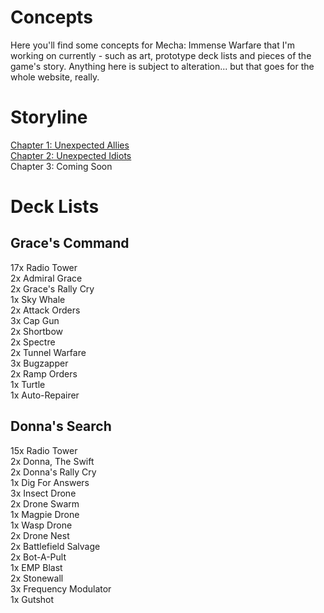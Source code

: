 Concepts
===

Here you'll find some concepts for Mecha: Immense Warfare that I'm working on currently - such as art, prototype deck lists and pieces of the game's story. Anything here is subject to alteration... but that goes for the whole website, really.

Storyline
===

[Chapter 1: Unexpected Allies](/story/chapter_01)  
[Chapter 2: Unexpected Idiots](/story/chapter_02)  
Chapter 3: Coming Soon  

Deck Lists
===

Grace's Command
---
17x Radio Tower  
2x Admiral Grace  
2x Grace's Rally Cry  
1x Sky Whale  
2x Attack Orders  
3x Cap Gun  
2x Shortbow  
2x Spectre  
2x Tunnel Warfare  
3x Bugzapper  
2x Ramp Orders  
1x Turtle  
1x Auto-Repairer  

Donna's Search
---
15x Radio Tower  
2x Donna, The Swift  
2x Donna's Rally Cry  
1x Dig For Answers  
3x Insect Drone  
2x Drone Swarm  
1x Magpie Drone  
1x Wasp Drone  
2x Drone Nest  
2x Battlefield Salvage  
2x Bot-A-Pult  
1x EMP Blast  
2x Stonewall  
3x Frequency Modulator  
1x Gutshot  
